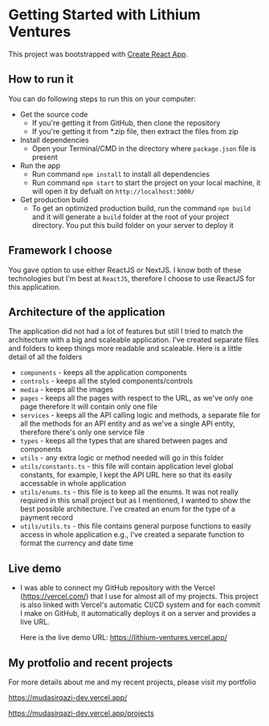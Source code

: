 # Getting Started with Lithium Ventures

This project was bootstrapped with [Create React App](https://github.com/facebook/create-react-app).

## How to run it

You can do following steps to run this on your computer:

- Get the source code
  - If you're getting it from GitHub, then clone the repository
  - If you're getting it from \*.zip file, then extract the files from zip
- Install dependencies
  - Open your Terminal/CMD in the directory where `package.json` file is present
- Run the app
  - Run command `npm install` to install all dependencies
  - Run command `npm start` to start the project on your local machine, it will open it by defualt on `http://localhost:3000/`
- Get production build
  - To get an optimized production build, run the command `npm build` and it will generate a `build` folder at the root of your project directory. You put this build folder on your server to deploy it

## Framework I choose

You gave option to use either ReactJS or NextJS. I know both of these technologies but I'm best at `ReactJS`, therefore I choose to use ReactJS for this application.

## Architecture of the application

The application did not had a lot of features but still I tried to match the architecture with a big and scaleable application. I've created separate files and folders to keep things more readable and scaleable. Here is a little detail of all the folders

- `components` - keeps all the application components
- `controls` - keeps all the styled components/controls
- `media` - keeps all the images
- `pages` - keeps all the pages with respect to the URL, as we've only one page therefore it will contain only one file
- `services` - keeps all the API calling logic and methods, a separate file for all the methods for an API entity and as we've a single API entity, therefore there's only one service file
- `types` - keeps all the types that are shared between pages and components
- `utils` - any extra logic or method needed will go in this folder
- `utils/constants.ts` - this file will contain application level global constants, for example, I kept the API URL here so that its easily accessable in whole application
- `utils/enums.ts` - this file is to keep all the enums. It was not really required in this small project but as I mentioned, I wanted to show the best possible architecture. I've created an enum for the type of a payment record
- `utils/utils.ts` - this file contains general purpose functions to easily access in whole application e.g., I've created a separate function to format the currency and date time

## Live demo

- I was able to connect my GitHub repository with the Vercel (https://vercel.com/) that I use for almost all of my projects. This project is also linked with Vercel's automatic CI/CD system and for each commit I make on GitHub, it automatically deploys it on a server and provides a live URL.

  Here is the live demo URL: https://lithium-ventures.vercel.app/

## My protfolio and recent projects

For more details about me and my recent projects, please visit my portfolio

https://mudasirqazi-dev.vercel.app/

https://mudasirqazi-dev.vercel.app/projects
